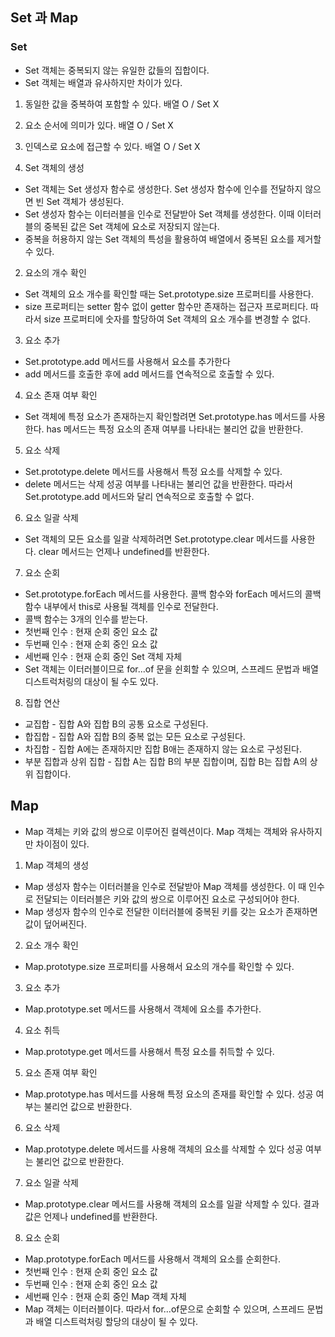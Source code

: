 ## Set 과 Map

### Set
- Set 객체는 중복되지 않는 유일한 값들의 집합이다.
- Set 객체는 배열과 유사하지만 차이가 있다.
1. 동일한 값을 중복하여 포함할 수 있다. 배열 O / Set X
2. 요소 순서에 의미가 있다. 배열 O / Set X
3. 인덱스로 요소에 접근할 수 있다. 배열 O / Set X


1. Set 객체의 생성
- Set 객체는 Set 생성자 함수로 생성한다. Set 생성자 함수에 인수를 전달하지 않으면 빈 Set 객체가 생성된다.
- Set 생성자 함수는 이터러블을 인수로 전달받아 Set 객체를 생성한다. 이때 이터러블의 중복된 값은 Set 객체에 요소로 저장되지 않는다.
- 중복을 허용하지 않는 Set 객체의 특성을 활용하여 배열에서 중복된 요소를 제거할 수 있다.

2. 요소의 개수 확인
- Set 객체의 요소 개수를 확인할 때는 Set.prototype.size 프로퍼티를 사용한다.
- size 프로퍼티는 setter 함수 없이 getter 함수만 존재하는 접근자 프로퍼티다. 따라서 size 프로퍼티에 숫자를 할당하여 Set 객체의 요소 개수를 변경할 수 없다.

3. 요소 추가
- Set.prototype.add 메서드를 사용해서 요소를 추가한다 
- add 메서드를 호출한 후에 add 메서드를 연속적으로 호출할 수 있다.

4. 요소 존재 여부 확인
- Set 객체에 특정 요소가 존재하는지 확인할려면 Set.prototype.has 메서드를 사용한다. has 메서드는 특정 요소의 존재 여부를 나타내는 불리언 값을 반환한다.

5. 요소 삭제
- Set.prototype.delete 메서드를 사용해서 특정 요소를 삭제할 수 있다.
- delete 메서드는 삭제 성공 여부를 나타내는 불리언 값을 반환한다. 따라서 Set.prototype.add 메서드와 달리 연속적으로 호출할 수 없다.

6. 요소 일괄 삭제
- Set 객체의 모든 요소를 일괄 삭제하려면 Set.prototype.clear 메서드를 사용한다. clear 메서드는 언제나 undefined를 반환한다.

7. 요소 순회
- Set.prototype.forEach 메서드를 사용한다. 콜백 함수와 forEach 메서드의 콜백 함수 내부에서 this로 사용될 객체를 인수로 전달한다.
- 콜백 함수는 3개의 인수를 받는다.
- 첫번째 인수 : 현재 순회 중인 요소 값
- 두번째 인수 : 현재 순회 중인 요소 값
- 세번째 인수 : 현재 순회 중인 Set 객체 자체
- Set 객체는 이터러블이므로 for...of 문을 쉰회할 수 있으며, 스프레드 문법과 배열 디스트럭처링의 대상이 될 수도 있다.

8. 집합 연산
- 교집합 - 집합 A와 집합 B의 공통 요소로 구성된다.
- 합집합 - 집합 A와 집합 B의 중복 없는 모든 요소로 구성된다.
- 차집합 - 집합 A에는 존재하지만 집합 B애는 존재하지 않는 요소로 구성된다.
- 부분 집합과 상위 집합 - 집합 A는 집합 B의 부분 집합이며, 집합 B는 집합 A의 상위 집합이다.

## Map
- Map 객체는 키와 값의 쌍으로 이루어진 컬렉션이다. Map 객체는 객체와 유사하지만 차이점이 있다.

1. Map 객체의 생성
- Map 생성자 함수는 이터러블을 인수로 전달받아 Map 객체를 생성한다. 이 때 인수로 전달되는 이터러블은 키와 값의 쌍으로 이루어진 요소로 구성되어야 한다.
- Map 생성자 함수의 인수로 전달한 이터러블에 중복된 키를 갖는 요소가 존재하면 값이 덮어써진다.

2. 요소 개수 확인
- Map.prototype.size 프로퍼티를 사용해서 요소의 개수를 확인할 수 있다.

3. 요소 추가
- Map.prototype.set 메서드를 사용해서 객체에 요소를 추가한다.

4. 요소 취득
- Map.prototype.get 메서드를 사용해서 특정 요소를 취득할 수 있다.

5. 요소 존재 여부 확인
- Map.prototype.has 메서드를 사용해 특정 요소의 존재를 확인할 수 있다. 성공 여부는 불리언 값으로 반환한다.

6. 요소 삭제
- Map.prototype.delete 메서드를 사용해 객체의 요소를 삭제할 수 있다 성공 여부는 불리언 값으로 반환한다.

7. 요소 일괄 삭제
- Map.prototype.clear 메서드를 사용해 객체의 요소를 일괄 삭제할 수 있다. 결과값은 언제나 undefined를 반환한다.

8. 요소 순회
- Map.prototype.forEach 메서드를 사용해서 객체의 요소를 순회한다.
- 첫번째 인수 : 현재 순회 중인 요소 값
- 두번째 인수 : 현재 순회 중인 요소 값
- 세번째 인수 : 현재 순회 중인 Map 객체 자체
- Map 객체는 이터러블이다. 따라서 for...of문으로 순회할 수 있으며, 스프레드 문법과 배열 디스트럭처링 할당의 대상이 될 수 있다.